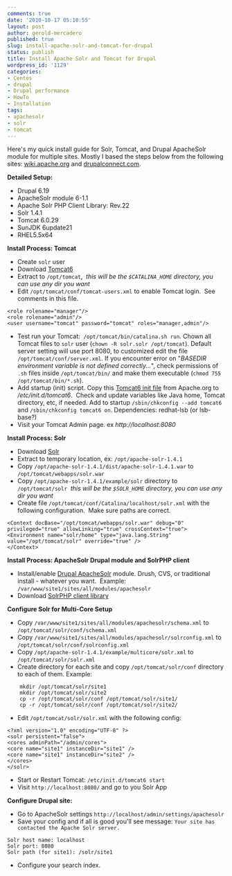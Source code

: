 ```yaml
---
comments: true
date: '2010-10-17 05:10:55'
layout: post
author: gerold-mercadero
published: true
slug: install-apache-solr-and-tomcat-for-drupal
status: publish
title: Install Apache Solr and Tomcat for Drupal
wordpress_id: '1129'
categories:
- Centos
- drupal
- Drupal performance
- HowTo
- Installation
tags:
- apachesolr
- solr
- tomcat
---
```


Here's my quick install guide for Solr, Tomcat, and Drupal ApacheSolr module for multiple sites.  Mostly I based the steps below from the following sites: [wiki.apache.org](http://wiki.apache.org/solr/SolrTomcat) and [drupalconnect.com](http://www.drupalconnect.com/blog/steve/configuring-apache-solr-multi-core-drupal-and-tomcat-ubuntu-910).

**Detailed Setup:**
	
  * Drupal 6.19
  * ApacheSolr module 6-1.1
  * Apache Solr PHP Client Library: Rev.22
  * Solr 1.4.1
  * Tomcat 6.0.29
  * SunJDK 6update21
  * RHEL5.5x64

**Install Process: Tomcat**

  * Create `solr` user
  * Download [Tomcat6](http://tomcat.apache.org/download-60.cgi)
  * Extract to `/opt/tomcat`,  *this will be the `$CATALINA_HOME` directory, you can use any dir you want*
  * Edit `/opt/tomcat/conf/tomcat-users.xml` to enable Tomcat login.  See comments in this file.
```
<role rolename="manager"/>
<role rolename="admin"/>
<user username="tomcat" password="tomcat" roles="manager,admin"/>
```
  * Test run your Tomcat:  `/opt/tomcat/bin/catalina.sh run`.  Chown all Tomcat files to `solr` user (`chown -R solr.solr /opt/tomcat`).  Default server setting will use port 8080, to customized edit the file `/opt/tomcat/conf/server.xml`.  If you encounter error on "_BASEDIR environment variable is not defined correctly..._", check permissions of `.sh` files inside `/opt/tomcat/bin/` and make them executable (`chmod 755 /opt/tomcat/bin/*.sh`).
  * Add startup (init) script.  Copy this [Tomcat6 init file](http://wiki.apache.org/solr/SolrTomcat?action=AttachFile&do=view&target=tomcat6) from Apache.org to _/etc/init.d/tomcat6_.  Check and update variables like Java home, Tomcat directory, etc, if needed.  Add to startup `/sbin/chkconfig --add tomcat6` and `/sbin/chkconfig tomcat6 on`.  Dependencies: redhat-lsb (or lsb-base?)
  * Visit your Tomcat Admin page.  ex _http://localhost:8080_

**Install Process: Solr**
	
  * Download [Solr](http://mirrors.igsobe.com/apache/lucene/solr/)
  * Extract to temporary location, ex: `/opt/apache-solr-1.4.1`
  * Copy `/opt/apache-solr-1.4.1/dist/apache-solr-1.4.1.war` to `/opt/tomcat/webapps/solr.war`
  * Copy `/opt/apache-solr-1.4.1/example/solr` directory to `/opt/tomcat/solr`  *this will be the `$SOLR_HOME` directory, you can use any dir you want*
  * Create file `/opt/tomcat/conf/Catalina/localhost/solr.xml` with the following configuration.  Make sure paths are correct.
```
<Context docBase="/opt/tomcat/webapps/solr.war" debug="0" privileged="true" allowLinking="true" crossContext="true">
<Environment name="solr/home" type="java.lang.String" value="/opt/tomcat/solr" override="true" />
</Context>
```

**Install Process: ApacheSolr Drupal module and SolrPHP client**
	
  * Install/enable [Drupal ApacheSolr](http://drupal.org/project/apachesolr) module. Drush, CVS, or traditional install - whatever you want.  Example: `/var/www/site1/sites/all/modules/apachesolr`	
  * Download [SolrPHP client library](http://code.google.com/p/solr-php-client/)


**Configure Solr for Multi-Core Setup**
	
  * Copy `/var/www/site1/sites/all/modules/apachesolr/schema.xml` to `/opt/tomcat/solr/conf/schema.xml`
  * Copy `/var/www/site1/sites/all/modules/apachesolr/solrconfig.xml` to `/opt/tomcat/solr/conf/solrconfig.xml`
  * Copy `/opt/apache-solr-1.4.1/example/multicore/solr.xml` to `/opt/tomcat/solr/solr.xml`
  * Create directory for each site and copy `/opt/tomcat/solr/conf` directory to each of them. Example:
```
    mkdir /opt/tomcat/solr/site1
    mkdir /opt/tomcat/solr/site2
    cp -r /opt/tomcat/solr/conf /opt/tomcat/solr/site1/
    cp -r /opt/tomcat/solr/conf /opt/tomcat/solr/site2/
```
  * Edit `/opt/tomcat/solr/solr.xml` with the following config:
```
<?xml version="1.0" encoding="UTF-8" ?>
<solr persistent="false">
<cores adminPath="/admin/cores">
<core name="site1" instanceDir="site1" />
<core name="site1" instanceDir="site2" />
</cores>
</solr>
```
  * Start or Restart Tomcat: `/etc/init.d/tomcat6 start`
  * Visit `http://localhost:8080/` and go to you Solr App


**Configure Drupal site:**

  * Go to ApacheSolr settings `http://localhost/admin/settings/apachesolr`
  * Save your config and if all is good you'll see message: `Your site has contacted the Apache Solr server.`
```
Solr host name: localhost
Solr port: 8080
Solr path (for site1): /solr/site1
```
  * Configure your search index.
